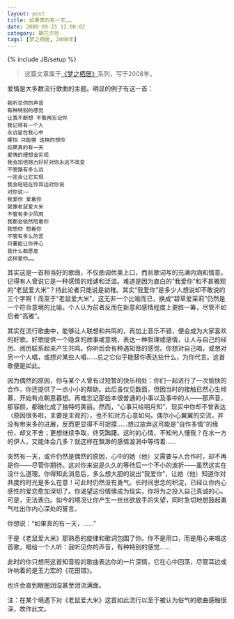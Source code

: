 ```yaml
---
layout: post
title: 如果真的有一天……
date: 2008-09-15 12:00:02
category: 朝花夕拾
tags: [梦之栖居, 2008年]
---
```

{% include JB/setup %}

> 这篇文章属于[《梦之栖居》](/posts/where-the-dreams-reside/)系列，写于2008年。
	
<!--more-->

爱情是大多数流行歌曲的主题。明显的例子有这一首：

	我听见你的声音
	有种特别的感觉
	让我不断想 不敢再忘记你
	我记得有一个人
	永远留在我心中
	哪怕 只能够 这样的想你
	如果真的有一天
	爱情的理想会实现
	我会加倍努力好好对你永远不改变
	不管路有多么远
	一定会让它实现
	我会轻轻在你耳边对你说
	对你说——
	我爱你 爱着你
	就像老鼠爱大米
	不管有多少风雨
	我都会依然陪着你
	我想你 想着你
	不管有多么的苦
	只要能让你开心
	我什么都愿意
	这样爱你……

其实这是一首相当好的歌曲，不仅曲调优美上口，而且歌词写的充满内涵和情意。记得有人曾说它是一种感情的戏谑和泛滥。难道是因为直白的“我爱你”和不甚雅观的“老鼠爱大米”？持此论者只能说是幼稚。其实“我爱你”是多少人想说却不敢说的三个字啊！而至于“老鼠爱大米”，这无非一个比喻而已，换成“碧草爱茉莉”仍然是一个符合意境的比喻。个人认为前者反而在新意和感情程度上更胜一筹，尽管不如后者“高雅”。

其实在流行歌曲中，能够让人联想和共鸣的，再加上音乐不错，便会成为大家喜欢的好歌。好歌提供一个隐含的故事或意境，表达一种哲理或感情，让人与自己的经历、阅历联系起来产生共鸣。你听后会有种遇知音的感觉。你想对自己唱，或想对另一个人唱，或想对某些人唱……总之它似乎能替你表达些什么，为你代言。这首歌便是如此。

因为偶然的原因，你与某个人曾有过短暂的快乐相处：你们一起进行了一次愉快的合作，你还提供了一点小小的帮助。此后虽仅见数面，但因当时的接触已然心生倾慕，开始有点朝思暮想。再难忘记那些本很普通的小事以及事中的人——那声音，那容颜，都融化成了独特的美丽。然而，“心事只给明月知”，现实中你却不曾表达（原因很多啦，主要是主观的），也不知对方心意如何。偶尔小心翼翼的交流，并没有带来多的进展，反而更显得不可捉摸……想过放弃这可能是“自作多情”的缘份，却又不舍；更想继续争取，终究踟躇。这时的心情，不知何人懂我？在水一方的伊人，又能体会几多？就这样在飘渺的感情漩涡中等待着……

突然有一天，或许仍然是偶然的原因，心中的她（他）又需要与人合作时，却不再是你——尽管你期待。这对你来说是久久的等待后一个不小的波折——虽然这实在没什么道理。你得知此消息后，多么想大胆的说出“我爱你”，让她（他）知道你对共度的时光是多么在意！可此时仍然没有勇气。长时间思念的积淀，已经让你内心感性的爱恋愈加深切了。你渴望这份情愫成为现实，你将为之投入自己真诚的心。可是，无法表白。如今的境况让你产生一丝丝欲放手的失望，同时急切地想鼓起勇气吐出你内心深处的誓言。

你想说：“如果真的有一天，……”

于是《老鼠爱大米》那熟悉的旋律和歌词包围了你。你不是用口，而是用心来唱这首歌，唱给一个人听：我听见你的声音，有种特别的感觉……

此时的你只想用这首知音般的歌曲表达你的一片深情，它在心中回荡，尽管耳边或许响着的是王力宏的《花田错》。

也许会直到眼圈润湿甚至泪流满面。

注：在某个境遇下对《老鼠爱大米》这首如此流行以至于被认为俗气的歌曲感触很深，故作此文。